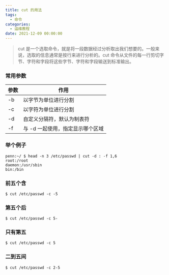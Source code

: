 ```yaml
---
title: cut 的用法
tags:
  - 命令
categories:
  - 运维教程
date: 2021-12-09 00:00:00
---
```


> cut 是一个选取命令，就是将一段数据经过分析取出我们想要的。一般来说，选取的信息通常是按行来进行分析的。cut 命令从文件的每一行剪切字节、字符和字段将这些字节、字符和字段输送到标准输出。

<!-- more -->

### 常用参数

| 参数 | 作用 |
| - | - |
| -b | 以字节为单位进行分割 |
| -c | 以字符为单位进行分割 |
| -d | 自定义分隔符，默认为制表符 |
| -f | 与 -d 一起使用，指定显示哪个区域 |

### 举个例子

```
penn:~/ $ head -n 3 /etc/passwd | cut -d : -f 1,6 
root:/root
daemon:/usr/sbin
bin:/bin
```

### 前五个含

```
$ cut /etc/passwd -c -5
```

### 第五个后

```
$ cut /etc/passwd -c 5-
```

### 只有第五

```
$ cut /etc/passwd -c 5
```

### 二到五间

```
$ cut /etc/passwd -c 2-5
```
